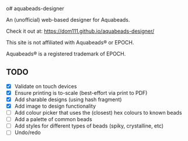 o# aquabeads-designer

An (unofficial) web-based designer for Aquabeads.

Check it out at: https://dom111.github.io/aquabeads-designer/

This site is not affiliated with Aquabeads® or EPOCH.

Aquabeads® is a registered trademark of EPOCH.

## TODO

- [x] Validate on touch devices
- [x] Ensure printing is to-scale (best-effort via print to PDF)
- [x] Add sharable designs (using hash fragment)
- [x] Add image to design functionality
- [ ] Add colour picker that uses the (closest) hex colours to known beads
- [ ] Add a palette of common beads
- [ ] Add styles for different types of beads (spiky, crystalline, etc)
- [ ] Undo/redo
